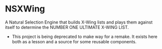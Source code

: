 NSXWing
=======

A Natural Selection Engine that builds X-Wing lists and plays them against itself to determine the NUMBER ONE ULTIMATE X-WING LIST.


* This project is being deprecated to make way for a remake. It exists here both as a lesson and a source for some reusable components.
